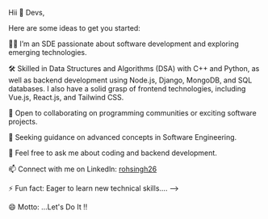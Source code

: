 Hii 👋 Devs,

Here are some ideas to get you started:

👨‍💻 I’m an SDE passionate about software development and exploring emerging technologies.

🛠️ Skilled in Data Structures and Algorithms (DSA) with C++ and Python, as well as backend development using Node.js, Django, MongoDB, and SQL databases. I also have a solid grasp of frontend technologies, including Vue.js, React.js, and Tailwind CSS.

🤝 Open to collaborating on programming communities or exciting software projects.

🤔 Seeking guidance on advanced concepts in Software Engineering.

💬 Feel free to ask me about coding and backend development.

📫 Connect with me on Linkedln: [rohsingh26](https://www.linkedin.com/in/rohsingh26)

⚡ Fun fact: Eager to learn new technical skills.... -->

😄 Motto: ...Let's Do It !!

<!---
rohsingh26/rohsingh26 is a ✨ special ✨ repository because its `README.md` (this file) appears on your GitHub profile.
You can click the Preview link to take a look at your changes.
--->
